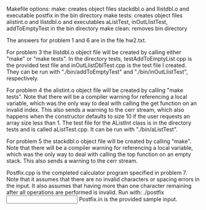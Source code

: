 Makefile options:
	make: creates object files stackdbl.o and llistdbl.o and executable postfix in the bin directory
	make tests: creates object files alistint.o and llistdbl.o and executables aListTest, inOutLlistTest, addToEmptyTest in the bin directory
	make clean: removes bin directory

The answers for problem 1 and 6 are in the file hw2.txt.

For problem 3 the llistdbl.o object file will be created by calling either "make" or "make tests". In the directory tests, testAddToEmptyList.cpp is the provided test file and inOutLlistDblTest.cpp is the test file I created. They can be run with "./bin/addToEmptyTest" and "./bin/inOutLlistTest", respectively.

For problem 4 the alistint.o object file will be created by calling "make tests". Note that there will be a compiler warning for referencing a local variable, which was the only way to deal with calling the get function on an invalid index. This also sends a warning to the cerr stream, which also happens when the constructor defaults to size 10 if the user requests an array size less than 1. The test file for the AListInt class is in the directory tests and is called aListTest.cpp. It can be run with "./bin/aListTest".

For problem 5 the stackdbl.o object file will be created by calling "make". Note that there will be a compiler warning for referencing a local variable, which was the only way to deal with calling the top function on an empty stack. This also sends a warning to the cerr stream.

Postfix.cpp is the completed calculator program specified in problem 7. Note that it assumes that there are no invalid characters or spacing errors in the input. It also assumes that having more than one character remaining after all operations are performed is invalid.
Run with: ./postfix <input file> <output file>
Postfix.in is the provided sample input.